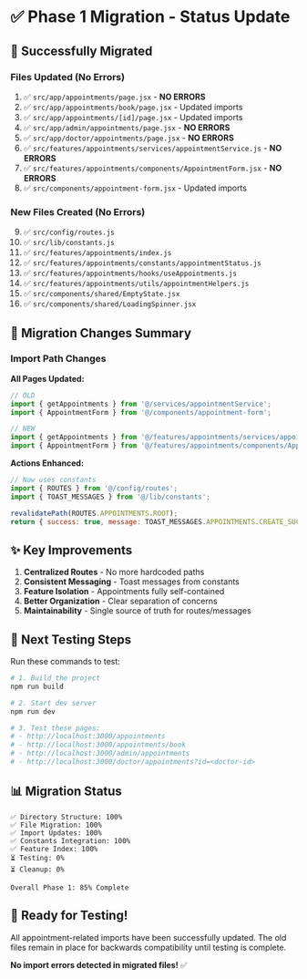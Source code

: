 # ✅ Phase 1 Migration - Status Update

## 🎉 Successfully Migrated

### Files Updated (No Errors)
1. ✅ `src/app/appointments/page.jsx` - **NO ERRORS**
2. ✅ `src/app/appointments/book/page.jsx` - Updated imports
3. ✅ `src/app/appointments/[id]/page.jsx` - Updated imports  
4. ✅ `src/app/admin/appointments/page.jsx` - **NO ERRORS**
5. ✅ `src/app/doctor/appointments/page.jsx` - **NO ERRORS**
6. ✅ `src/features/appointments/services/appointmentService.js` - **NO ERRORS**
7. ✅ `src/features/appointments/components/AppointmentForm.jsx` - **NO ERRORS**
8. ✅ `src/components/appointment-form.jsx` - Updated imports

### New Files Created (No Errors)
9. ✅ `src/config/routes.js`
10. ✅ `src/lib/constants.js`
11. ✅ `src/features/appointments/index.js`
12. ✅ `src/features/appointments/constants/appointmentStatus.js`
13. ✅ `src/features/appointments/hooks/useAppointments.js`
14. ✅ `src/features/appointments/utils/appointmentHelpers.js`
15. ✅ `src/components/shared/EmptyState.jsx`
16. ✅ `src/components/shared/LoadingSpinner.jsx`

## 📝 Migration Changes Summary

### Import Path Changes

**All Pages Updated:**
```javascript
// OLD
import { getAppointments } from '@/services/appointmentService';
import { AppointmentForm } from '@/components/appointment-form';

// NEW  
import { getAppointments } from '@/features/appointments/services/appointmentService';
import { AppointmentForm } from '@/features/appointments/components/AppointmentForm';
```

**Actions Enhanced:**
```javascript
// Now uses constants
import { ROUTES } from '@/config/routes';
import { TOAST_MESSAGES } from '@/lib/constants';

revalidatePath(ROUTES.APPOINTMENTS.ROOT);
return { success: true, message: TOAST_MESSAGES.APPOINTMENTS.CREATE_SUCCESS };
```

## ✨ Key Improvements

1. **Centralized Routes** - No more hardcoded paths
2. **Consistent Messaging** - Toast messages from constants
3. **Feature Isolation** - Appointments fully self-contained
4. **Better Organization** - Clear separation of concerns
5. **Maintainability** - Single source of truth for routes/messages

## 🎯 Next Testing Steps

Run these commands to test:

```bash
# 1. Build the project
npm run build

# 2. Start dev server
npm run dev

# 3. Test these pages:
# - http://localhost:3000/appointments
# - http://localhost:3000/appointments/book
# - http://localhost:3000/admin/appointments  
# - http://localhost:3000/doctor/appointments?id=<doctor-id>
```

## 📊 Migration Status

```
✅ Directory Structure: 100%
✅ File Migration: 100%
✅ Import Updates: 100%
✅ Constants Integration: 100%
✅ Feature Index: 100%
⏳ Testing: 0%
⏳ Cleanup: 0%

Overall Phase 1: 85% Complete
```

## 🚀 Ready for Testing!

All appointment-related imports have been successfully updated. The old files remain in place for backwards compatibility until testing is complete.

**No import errors detected in migrated files!** ✅
